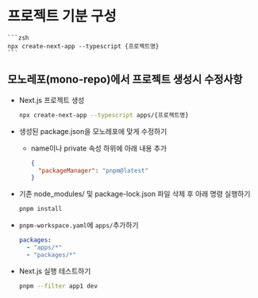 # 프로젝트 기분 구성

    ```zsh
    npx create-next-app --typescript {프로젝트명}
    ```

## 모노레포(mono-repo)에서 프로젝트 생성시 수정사항

- Next.js 프로젝트 생성

  ```zsh
  npx create-next-app --typescript apps/{프로젝트명}
  ```

- 생성된 package.json을 모노레포에 맞게 수정하기

  - name이나 private 속성 하위에 아래 내용 추가

    ```json
    {
      "packageManager": "pnpm@latest"
    }
    ```

- 기존 node_modules/ 및 package-lock.json 파일 삭제 후 아래 명령 실행하기

  ```zsh
  pnpm install
  ```

- `pnpm-workspace.yaml`에 `apps/`추가하기
  ```yaml
  packages:
    - "apps/*"
    - "packages/*"
  ```
- Next.js 실행 테스트하기
  ```zsh
  pnpm --filter app1 dev
  ```
